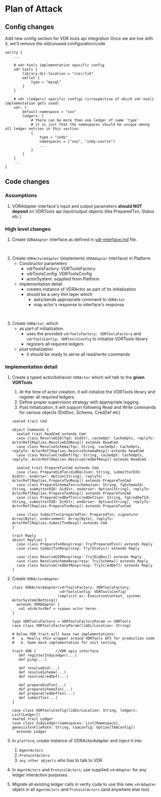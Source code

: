 # Plan of Attack

## Config changes
Add new config section for VDR tools api integration
Once we are live with it, we'll remove the old/unused configuration/code

```
verity {
    ...

    # vdr-tools implementation specific config
    vdr-tools {
        library-dir-location = "/usr/lib"
        wallet {
            type = "mysql"
        }
    }

    # vdr (ledgers) specific configs (irrespective of which vdr-tools implementation gets used)
    vdr: {
        default-namespace = "sov"
        ledgers: [
            # there can be more than one ledger of same 'type'
            # it is just that the namespaces should be unique among all ledger entries in this section 
            {
                type = "indy"
                namespaces = ["sov", "indy:sovrin"]
                ...
            }
        ]
    }
    ...
}
```


## Code changes

### Assumptions
1. VDRAdapter interface's input and output parameters **should NOT depend** on VDRTools api 
   input/output objects (like PreparedTxn, Status etc.)

### High level changes
1. Create `VDRAdapter` interface as defined in [vdr-interface.md](vdr-interface.md) file.

<br/>

2. Create `VDRActorAdapter` (implements `VDRAdapter` interface) in Platform
   * Constructor parameters
     * vdrToolsFactory: VDRToolsFactory
     * vdrToolsConfig: VDRToolsConfig
     * actorSystem: supplied from Platform
   * Implementation detail
     * creates instance of VDRActor as part of its initialization
     * should be a very thin layer which
       * asks/sends appropriate command to `VDRActor`
       * map actor's response to interface's response

<br/>

3. Create `VDRActor`, which
   * as part of initialization
     * uses the provided `vdrToolsFactory: VDRToolsFactory` and `vdrToolsConfig: VDRToolsConfig` to initialize VDRTools library 
     * registers all required ledgers
   * post initialization
     * it should be ready to serve all read/write commands

### Implementation detail

1. Create a typed actor/behavior `VDRActor` which will talk to the **given VDRTools**
   1. At the time of actor creation, it will initialize the VDRTools library and register all required ledgers.
   2. Define proper supervision strategy with appropriate logging.
   3. Post initialization, it will support following Read and Write commands for various objects (DidDoc, Schema, CredDef etc)

   ```
   sealed trait Cmd
       
   object Commands {
     sealed trait ReadCmd extends Cmd
     case class ResolveDID(fqd: DidStr, cacheOpt: CacheOpts, replyTo: ActorRef[Replies.ResolveDIDResp]) extends ReadCmd
     case class ResolveSchema(fqs: String, cacheOpt: CacheOpts, replyTo: ActorRef[Replies.ResolveSchemaResp]) extends ReadCmd
     case class ResolveCredDef(fqc: String, cacheOpt: CacheOpts, replyTo: ActorRef[Replies.ResolveCredDefResp]) extends ReadCmd
   
     sealed trait PrepareTxnCmd extends Cmd
     case class PrepareDidTxn(didDocJson: String, submitterDID: DidStr, endorser: Option[String], replyTo: ActorRef[Replies.PrepareTxnResp]) extends PrepareTxnCmd 
     case class PrepareSchemaTxn(schemaJson: String, fqSchemaId: String, submitterDID: DidStr, endorser: Option[String], replyTo: ActorRef[Replies.PrepareTxnResp]) extends PrepareTxnCmd
     case class PrepareCredDefTxn(credDefJson: String, fqCredDefId: String, submitterDID: DidStr, endorser: Option[String], replyTo: ActorRef[Replies.PrepareTxnResp]) extends PrepareTxnCmd
       
     case class SubmitTxn(preparedTxn: PreparedTxn, signature: Array[Byte], endorsement: Array[Byte], replyTo: ActorRef[Replies.SubmitTxnResp]) extends Cmd
   }
       
   trait Reply
   object Replies {
     case class PrepareTxnResp(resp: Try[PreparedTxn]) extends Reply
     case class SubmitTxnResp(resp: Try[Status]) extends Reply
       
     case class ResolveDIDResp(resp: Try[DidDoc]) extends Reply
     case class ResolveSchemaResp(resp: Try[Schema]) extends Reply
     case class ResolveCredDefResp(resp: Try[CredDef]) extends Reply
   }
   ```

2. Create `VDRActorAdapter`
   ```
   class VDRActorAdapter(vdrToolsFactory: VDRToolsFactory, 
                         vdrToolsConfig: VDRToolsConfig)
                        (implicit ec: ExecutionContext, system: ActorSystem[Nothing]) 
     extends VDRAdapter {
      val vdrActorRef = <spawn actor here>
   }
   
   type VDRToolsFactory = VDRToolsFactoryParam => VDRTools
   case class VDRToolsFactoryParam(libDirLocation: String)
   
   # below VDR trait will have two implementations:
   #   a. Really thin wrapper around VDRTools API for production code
   #   b. Some mock implementation for unit testing

   trait VDR {         //VDR apis interface
      def registerIndyLedger(...)
      def ping(...)
   
      def resolveDid(...)
      def resolveSchema(...)
      def resolveCredDef(...)
   
      def prepareDidTxn(...)
      def prepareSchemaTxn(...)
      def prepareCredDefTxn(...)
      def submitTxn(...)
   }

   case class VDRToolsConfig(libDirLocation: String, ledgers: List[Ledger])   
   sealed trait Ledger
   case class IndyLedger(namespaces: List[Namespace], genesisTxnFilePath: String, taaConfig: Option[TAAConfig]) 
     extends Ledger
   ```

3. In `platform`, create instance of VDRActorAdapter and inject it into 
   1. `AgentActors` 
   2. `ProtocolActors`
   3. `any other objects` who has to talk to VDR

4. In `AgentActors` and `ProtocolActors`, use supplied `vdrAdapter` for any ledger interaction purposes.

5. Migrate all existing ledger calls in verity code to use this new `vdrAdapter` 
   object in all `AgentActors` and `ProtocolActors` (and anywhere else too).